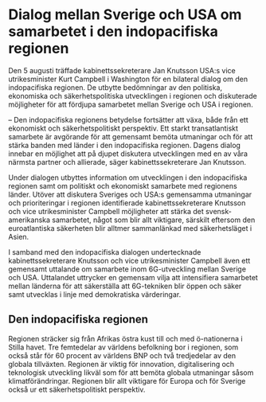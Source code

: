 # Dialog mellan Sverige och USA om samarbetet i den indopacifiska regionen

Den 5 augusti träffade kabinettssekreterare Jan Knutsson USA:s vice utrikesminister Kurt Campbell i Washington för en bilateral dialog om den indopacifiska regionen. De utbytte bedömningar av den politiska, ekonomiska och säkerhetspolitiska utvecklingen i regionen och diskuterade möjligheter för att fördjupa samarbetet mellan Sverige och USA i regionen.


– Den indopacifiska regionens betydelse fortsätter att växa, både från ett ekonomiskt och säkerhetspolitiskt perspektiv. Ett starkt transatlantiskt samarbete är avgörande för att gemensamt bemöta utmaningar och för att stärka banden med länder i den indopacifiska regionen. Dagens dialog innebar en möjlighet att på djupet diskutera utvecklingen med en av våra närmsta partner och allierade, säger kabinettssekreterare Jan Knutsson.

Under dialogen utbyttes information om utvecklingen i den indopacifiska regionen samt om politiskt och ekonomiskt samarbete med regionens länder. Utöver att diskutera Sveriges och USA:s gemensamma utmaningar och prioriteringar i regionen identifierade kabinettssekreterare Knutsson och vice utrikesminister Campbell möjligheter att stärka det svensk\-amerikanska samarbetet, något som blir allt viktigare, särskilt eftersom den euroatlantiska säkerheten blir alltmer sammanlänkad med säkerhetsläget i Asien.

I samband med den indopacifiska dialogen undertecknade kabinettssekreterare Knutsson och vice utrikesminister Campbell även ett gemensamt uttalande om samarbete inom 6G\-utveckling mellan Sverige och USA. Uttalandet uttrycker en gemensam vilja att intensifiera samarbetet mellan länderna för att säkerställa att 6G\-tekniken blir öppen och säker samt utvecklas i linje med demokratiska värderingar.

## Den indopacifiska regionen

Regionen sträcker sig från Afrikas östra kust till och med ö\-nationerna i Stilla havet. Tre femtedelar av världens befolkning bor i regionen, som också står för 60 procent av världens BNP och två tredjedelar av den globala tillväxten. Regionen är viktig för innovation, digitalisering och teknologisk utveckling likväl som för att bemöta globala utmaningar såsom klimatförändringar. Regionen blir allt viktigare för Europa och för Sverige också ur ett säkerhetspolitiskt perspektiv.
